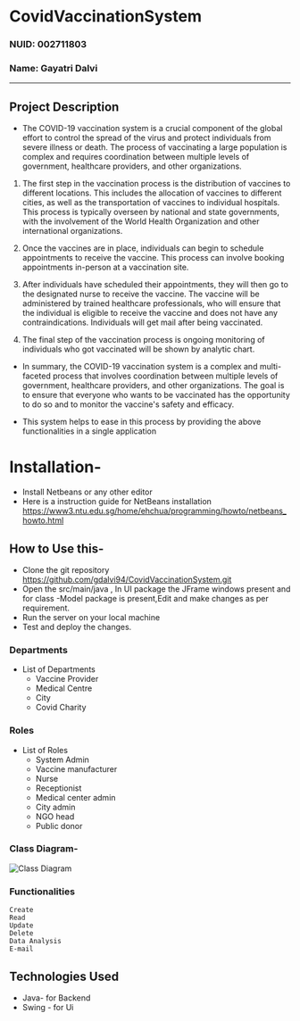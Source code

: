 # CovidVaccinationSystem
### NUID: 002711803
### Name: Gayatri Dalvi

---
## Project Description
+ The COVID-19 vaccination system is a crucial component of the global effort to control the spread of the virus and protect individuals from severe illness or death. The process of vaccinating a large population is complex and requires coordination between multiple levels of government, healthcare providers, and other organizations.

1. The first step in the vaccination process is the distribution of vaccines to different locations. This includes the allocation of vaccines to different cities, as well as the transportation of vaccines to individual hospitals. This process is typically overseen by national and state governments, with the involvement of the World Health Organization and other international organizations.

2. Once the vaccines are in place, individuals can begin to schedule appointments to receive the vaccine. This process can involve booking appointments in-person at a vaccination site. 

3. After individuals have scheduled their appointments, they will then go to the designated  nurse to receive the vaccine. The vaccine will be administered by trained healthcare professionals, who will ensure that the individual is eligible to receive the vaccine and does not have any contraindications. Individuals will get mail after being vaccinated.

4. The final step of the vaccination process is ongoing monitoring of individuals who got vaccinated will be shown by analytic chart. 

+ In summary, the COVID-19 vaccination system is a complex and multi-faceted process that involves coordination between multiple levels of government, healthcare providers, and other organizations. The goal is to ensure that everyone who wants to be vaccinated has the opportunity to do so and to monitor the vaccine's safety and efficacy.

+ This system helps to ease in this process by providing the above functionalities in a single application

# Installation-
+ Install Netbeans or any other editor
+ Here is a instruction guide for NetBeans installation https://www3.ntu.edu.sg/home/ehchua/programming/howto/netbeans_howto.html

## How to Use this-
+ Clone the git repository https://github.com/gdalvi94/CovidVaccinationSystem.git
+ Open the src/main/java , In UI package the JFrame windows present and for class -Model package is present,Edit and make changes as per requirement.
+ Run the server on your local machine
+ Test and deploy the changes.


### Departments
+ List of Departments
    + Vaccine Provider
    + Medical Centre
    + City
    + Covid Charity

### Roles
+ List of Roles
    + System Admin
    + Vaccine manufacturer
    + Nurse
    + Receptionist
    + Medical center admin
    + City admin
    + NGO head
    + Public donor


### Class Diagram-
![Class Diagram](/src/images/uml_covid_vaccination_system.png)




### Functionalities
    Create
    Read
    Update
    Delete
    Data Analysis
    E-mail

## Technologies Used
+ Java- for Backend
+ Swing - for Ui









